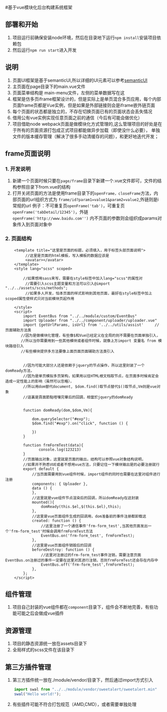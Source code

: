 #基于vue模块化后台构建系统框架


## 部署和开始

1. 项目运行前确保安装node环境，然后在目录地下运行`npm install`安装项目依赖包
2. 然后运行`npm run start`进入开发


## 说明
1. 页面UI框架是基于semanticUI,所以详细的UI元素可以参考[semanticUI](http://www.semantic-ui.cn/ "semanticUI 官网")
2. 主页面在page目录下的main.vue文件
3. 页面菜单结构是 main-menu文件，左侧的菜单数据写在这
4. 框架是仿多页iframe框架设计的，但是实际上是单页混合多页应用，每个内部页面frame页都是Vue实例，但是如果是外部链接则会是iframe嵌外链页面
5. 每个页面的状态都是独立的，不存在切换页面已有的页面状态会丢失情况
6. 借用公有vue实例实现任意页面之前的通信（今后有可能会做优化）
7. 项目借助node webpack页面是做模块化方式管理的,这么管理项目的好处是在于所有的页面资源打包成正式项目都能做异步加载（即使没什么必要），
单独文件的版本缓存管理（解决了很多手动清缓存的问题），和更好地迭代开发；

## frame页面说明
### 1. 开发说明
1. 新建一个页面时候只要在`page/frame`目录下新建一个.vue文件即可，文件的结构参照目录下from.vue的结构
2. 打开关闭页面的方法是使用frame目录下的`openFrame，closeFrame`方法，内部页面的url组织方式为
    `frame/id?param1=value1&param2=value2`,外链则是i常规的url
    例子：不可重复页`openFrame('tab')`，可重复页`openFrame('tabDetail/12345')`，外链`openFrame('http://www.baidu.com'')`
    内不页面的参数则会组织成params对象传入到页面对象中
### 2. 页面结构
```vue
    <template title="这里是页面的标题，必须填入，用于标签头部页面说明">
         //这里是页面的html模板，写入模板的数据应该是
         <avatar></avatar>
    </template>
    <style lang="scss" scoped>
       
        //如果想用sass来写，需要在style标签中加入lang="scss"的属性对
         //需要引入scss主题变量和方法可以引入@import "../../assets/scss/methods";
         //如果多人开发，怕本页面的样式影响到其他页面，最好在style标签中加上scoped属性使样式只对当前模块页起作用
         
    </style>   
    <script>
        import EventBus from "../../module/custom/EventBus"
        import Uploader from "../../component/uploader/uploader.vue"
        import {getUrlParams, isUrl} from '../../utils/assist'     //页面辅助方法类
       //因为是做模块化管理，有些像$和Vue已经定义在全局的则不需要在页面单独引入，
       //所以当你需要用到一些其他模块或者组件时候，就像上方import 变量名 from 模块路径引入
       //有些模块提供多方法要像上面页面页面辅助方法类引入
    
    
        //因为可能大部分人还是依赖于jquery的节点操作，所以这里封装了一个domReady方法，
        //因为是单页模拟多页架构，如果用以往HTML根文档取节点，在页面多时候肯定会造成一定性能上的影响（虽然可以忽略），
        //所以用dom替代document, $dom.find()取节点替代$()取节点,Vm则是vue对象
        //這裏是頁面節點喧嚷完畢后的回調，相當於jquery的domReady
        
       
        function domReady(dom,$dom,Vm){
    
            dom.querySelector("#exp");
            $dom.find("#exp").on("click", function () {
         
            })
        }
        
        function frmFormTest(data){
               console.log(123213)
        }
        //页面输出对象，这里就是页面的输出，结构可以参照vue对象结构说明，
        //如果并不熟悉VUE或者不想用vue方法，只要记住一下模块输出是的必要注册就行
        export default {
            //当页面需要用到vue组件时候，import组件的同时也需要在这里对组件进行注册
            components: { Uploader },
            data () { 
            },
            //这里就是vue组件节点渲染后的回调，所以domReady在这封装
            mounted(){
                domReady(this.$el,$(this.$el),this);
            },
            //这里是vue页面组件生成的回调用，dom准备前的事件注册都卸载这
            created: function () {
                //这里注册了一个通信事件'frm-form_test',当其他页面发出一个'frm-form_test'时候会调用frmFormTest方法
                EventBus.on('frm-form_test', frmFormTest);
            },
            //这里是vue页面组件销毁后的回调
            beforeDestroy: function () {
                //这里对注册过的frm-form_test事件注销，需要注意页面EventBus.on注册过的事件一定要在这里对其进行注销，否则frmFormTest还会存在内存中
                EventBus.off('frm-form_test',frmFormTest);
            },
        };
    </script>
```

## 组件管理
1. 项目自己封装的vue组件都在`component`目录下，组件会不断地完善，有些功能可能之后会做成vue插件

## 资源管理
1. 项目的静态资源统一放在assets目录下
2. 全局样式的scss文件在该目录下

## 第三方插件管理

1. 第三方插件统一放在./module/vendor/目录下，然后通过import方式引入
```javascript
    import swal from "../../module/vendor/sweetalert/sweetalert.min"
    swal("Hello world!");
```
2. 有些插件可能不符合打包规范（AMD,CMD），或者需要单独处理    




